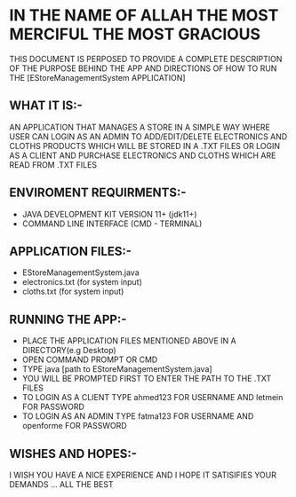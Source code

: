 # IN THE NAME OF ALLAH THE MOST MERCIFUL THE MOST GRACIOUS

THIS DOCUMENT IS PERPOSED TO PROVIDE A COMPLETE DESCRIPTION OF THE PURPOSE BEHIND THE APP AND DIRECTIONS OF HOW TO RUN THE [EStoreManagementSystem APPLICATION]

## WHAT IT IS:-
AN APPLICATION THAT MANAGES A STORE IN A SIMPLE WAY WHERE USER CAN LOGIN AS AN ADMIN TO ADD/EDIT/DELETE ELECTRONICS AND CLOTHS PRODUCTS WHICH WILL BE STORED IN A .TXT FILES OR LOGIN AS A CLIENT AND PURCHASE ELECTRONICS AND CLOTHS WHICH ARE READ FROM .TXT FILES 

## ENVIROMENT REQUIRMENTS:-
 - JAVA DEVELOPMENT KIT VERSION 11+ (jdk11+)
 - COMMAND LINE INTERFACE (CMD - TERMINAL)

## APPLICATION FILES:-
 - EStoreManagementSystem.java
 - electronics.txt (for system input)
 - cloths.txt (for system input)

## RUNNING THE APP:-
 - PLACE THE APPLICATION FILES MENTIONED ABOVE IN A DIRECTORY(e.g Desktop)
 - OPEN COMMAND PROMPT OR CMD
 - TYPE java [path to EStoreManagementSystem.java]
 - YOU WILL BE PROMPTED FIRST TO ENTER THE PATH TO THE .TXT FILES 
 - TO LOGIN AS A CLIENT TYPE ahmed123 FOR USERNAME AND letmein FOR PASSWORD
 - TO LOGIN AS AN ADMIN TYPE fatma123 FOR USERNAME AND openforme FOR PASSWORD

## WISHES AND HOPES:-
   I WISH YOU HAVE A NICE EXPERIENCE AND I HOPE IT SATISIFIES YOUR DEMANDS ... ALL THE BEST
